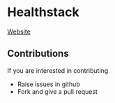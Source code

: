 # Healthstack

[Website](https://developers.ispirt.in/#/healthstack)

## Contributions

If you are interested in contributing

- Raise issues in github
- Fork and give a pull request

